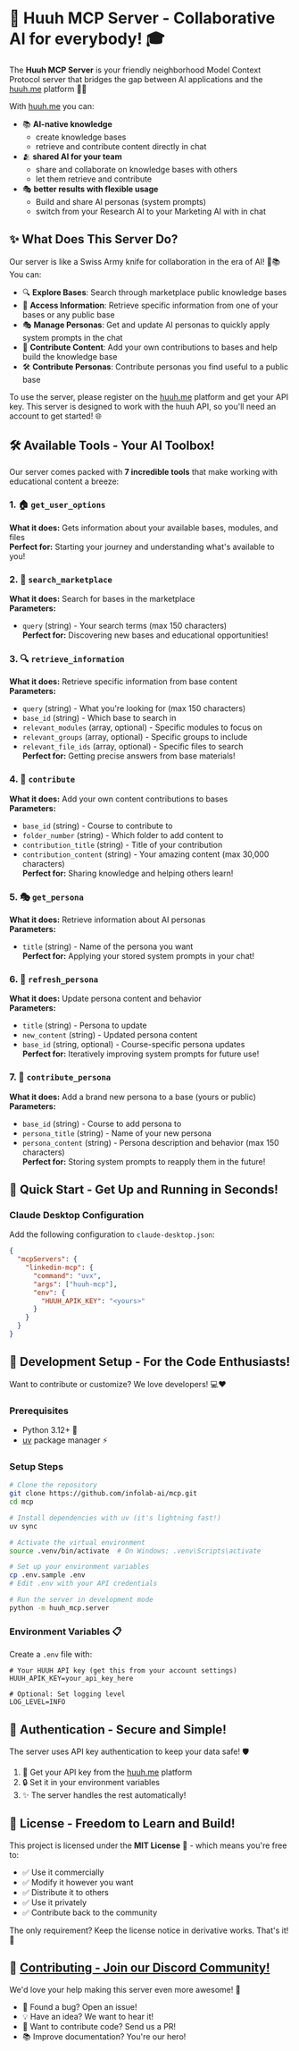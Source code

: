 # 🚀 Huuh MCP Server - Collaborative AI for everybody! 🎓

The **Huuh MCP Server** is your friendly neighborhood Model Context Protocol server that bridges the gap between AI applications and the [huuh.me](https://huuh.me) platform 🤖💝

With [huuh.me](https://huuh.me) you can:
- 📚 **AI-native knowledge** 
  - create knowledge bases 
  - retrieve and contribute content directly in chat
- 🫂 **shared AI for your team** 
  - share and collaborate on knowledge bases with others
  - let them retrieve and contribute
- 🎭 **better results with flexible usage** 
  - Build and share AI personas (system prompts) 
  - switch from your Research AI to your Marketing AI with in chat

## ✨ What Does This Server Do?

Our server is like a Swiss Army knife for collaboration in the era of AI! 🔧📚 You can:

- 🔍 **Explore Bases**: Search through marketplace public knowledge bases
- 📖 **Access Information**: Retrieve specific information from one of your bases or any public base
- 🎭 **Manage Personas**: Get and update AI personas to quickly apply system prompts in the chat
- 📝 **Contribute Content**: Add your own contributions to bases and help build the knowledge base
- 🛠️ **Contribute Personas**: Contribute personas you find useful to a public base

To use the server, please register on the [huuh.me](https://huuh.me) platform and get your API key. This server is designed to work with the huuh API, so you'll need an account to get started! 🌐

## 🛠️ Available Tools - Your AI Toolbox!

Our server comes packed with **7 incredible tools** that make working with educational content a breeze:

### 1. 🏠 `get_user_options`
**What it does:** Gets information about your available bases, modules, and files  
**Perfect for:** Starting your journey and understanding what's available to you!

### 2. 🛒 `search_marketplace`
**What it does:** Search for bases in the marketplace  
**Parameters:** 
- `query` (string) - Your search terms (max 150 characters)  
**Perfect for:** Discovering new bases and educational opportunities!

### 3. 🔍 `retrieve_information`
**What it does:** Retrieve specific information from base content  
**Parameters:**
- `query` (string) - What you're looking for (max 150 characters)
- `base_id` (string) - Which base to search in
- `relevant_modules` (array, optional) - Specific modules to focus on
- `relevant_groups` (array, optional) - Specific groups to include
- `relevant_file_ids` (array, optional) - Specific files to search  
**Perfect for:** Getting precise answers from base materials!

### 4. 📝 `contribute`
**What it does:** Add your own content contributions to bases  
**Parameters:**
- `base_id` (string) - Course to contribute to
- `folder_number` (string) - Which folder to add content to
- `contribution_title` (string) - Title of your contribution
- `contribution_content` (string) - Your amazing content (max 30,000 characters)  
**Perfect for:** Sharing knowledge and helping others learn!

### 5. 🎭 `get_persona`
**What it does:** Retrieve information about AI personas  
**Parameters:**
- `title` (string) - Name of the persona you want  
**Perfect for:** Applying your stored system prompts in your chat!

### 6. 🔄 `refresh_persona`
**What it does:** Update persona content and behavior  
**Parameters:**
- `title` (string) - Persona to update
- `new_content` (string) - Updated persona content
- `base_id` (string, optional) - Course-specific persona updates  
**Perfect for:** Iteratively improving system prompts for future use!

### 7. 🎁 `contribute_persona`
**What it does:** Add a brand new persona to a base (yours or public)
**Parameters:**
- `base_id` (string) - Course to add persona to
- `persona_title` (string) - Name of your new persona
- `persona_content` (string) - Persona description and behavior (max 150 characters)  
**Perfect for:** Storing system prompts to reapply them in the future!

## 🚀 Quick Start - Get Up and Running in Seconds!

### Claude Desktop Configuration

Add the following configuration to `claude-desktop.json`:

```json
{
  "mcpServers": {
    "linkedin-mcp": {
      "command": "uvx",
      "args": ["huuh-mcp"],
      "env": {
        "HUUH_APIK_KEY": "<yours>"
      }
    }
  }
}
```

## 🔧 Development Setup - For the Code Enthusiasts!

Want to contribute or customize? We love developers! 💻❤️

### Prerequisites
- Python 3.12+ 🐍
- [uv](https://docs.astral.sh/uv/) package manager ⚡

### Setup Steps

```bash
# Clone the repository
git clone https://github.com/infolab-ai/mcp.git
cd mcp

# Install dependencies with uv (it's lightning fast!)
uv sync

# Activate the virtual environment
source .venv/bin/activate  # On Windows: .venv\Scripts\activate

# Set up your environment variables
cp .env.sample .env
# Edit .env with your API credentials

# Run the server in development mode
python -m huuh_mcp.server
```

### Environment Variables 📋

Create a `.env` file with:

```env
# Your HUUH API key (get this from your account settings)
HUUH_APIK_KEY=your_api_key_here

# Optional: Set logging level
LOG_LEVEL=INFO
```

## 🔐 Authentication - Secure and Simple!

The server uses API key authentication to keep your data safe! 🛡️

1. 🔑 Get your API key from the [huuh.me](https://huuh.me) platform
2. 🔒 Set it in your environment variables
3. ✨ The server handles the rest automatically!

## 📜 License - Freedom to Learn and Build!

This project is licensed under the **MIT License** 📄 - which means you're free to:

- ✅ Use it commercially
- ✅ Modify it however you want
- ✅ Distribute it to others
- ✅ Use it privately
- ✅ Contribute back to the community

The only requirement? Keep the license notice in derivative works. That's it! 🎉

## 🤝 [Contributing - Join our Discord Community!](https://discord.gg/6YypQX2F)

We'd love your help making this server even more awesome! 🌟

- 🐛 Found a bug? Open an issue!
- 💡 Have an idea? We want to hear it!
- 🔧 Want to contribute code? Send us a PR!
- 📚 Improve documentation? You're our hero!